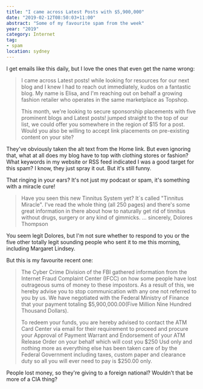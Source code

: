 ```yaml
---
title: "I came across Latest Posts with $5,900,000"
date: "2019-02-12T08:50:03+11:00"
abstract: "Some of my favourite spam from the week"
year: "2019"
category: Internet
tag:
- spam
location: sydney
---
```

I get emails like this daily, but I love the ones that even get the name wrong:

> I came across Latest posts! while looking for resources for our next blog and I knew I had to reach out immediately, kudos on a fantastic blog. My name is Elisa, and I'm reaching out on behalf a growing fashion retailer who operates in the same marketplace as Topshop. 
> 
> This month, we're looking to secure sponsorship placements with five prominent blogs and  Latest posts! jumped straight to the top of our list, we could offer you somewhere in the region of $15 for a post. Would you also be willing to accept link placements on pre-existing content on your site?

They've obviously taken the alt text from the Home link. But even ignoring that, what at all does my blog have to top with clothing stores or fashion? What keywords in my website or RSS feed indicated I was a good target for this spam? I know, they just spray it out. But it's still funny.

That ringing in your ears? It's not just my podcast or spam, it's something with a miracle cure!

> Have you seen this new Tinnitus System yet? It`s called "Tinnitus Miracle". I've read the whole thing (all 250 pages) and there's some great information in there about how to naturally get rid of tinnitus without drugs, surgery or any kind of gimmicks. ... sincerely, Dolores Thompson 

You seem legit Dolores, but I'm not sure whether to respond to you or the five other totally legit sounding people who sent it to me this morning, including Margaret Lindsey.

But this is my favourite recent one:

> The Cyber Crime Division of the FBI gathered information from the Internet Fraud Complaint Center (IFCC) on how some people have lost outrageous sums of money to these impostors. As a result of this, we hereby advise you to stop communication with any one not referred to you by us. We have negotiated with the Federal Ministry of Finance that your payment totaling $5,900,000.00(Five Million Nine Hundred Thousand Dollars).
> 
> To redeem your funds, you are hereby advised to contact the ATM Card Center via email for their requirement to proceed and procure your Approval of Payment Warrant and Endorsement of your ATM Release Order on your behalf which will cost you $250 Usd only and nothing more as everything else has been taken care of by the Federal Government including taxes, custom paper and clearance duty so all you will ever need to pay is $250.00 only.

People lost money, so they're giving to a foreign national? Wouldn't that be more of a CIA thing?

